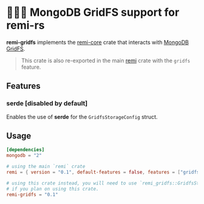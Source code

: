 # 🐻‍❄️🧶 MongoDB GridFS support for remi-rs
**remi-gridfs** implements the [remi-core](https://github.com/Noelware/remi-rs/tree/master/remi_core) crate that interacts with [MongoDB GridFS](https://www.mongodb.com/docs/manual/core/gridfs).

> This crate is also re-exported in the main [remi](https://crates.io/crates/remi) crate with the `gridfs` feature.

## Features
### serde [disabled by default]
Enables the use of **serde** for the `GridfsStorageConfig` struct.

## Usage
```toml
[dependencies]
mongodb = "2"

# using the main `remi` crate
remi = { version = "0.1", default-features = false, features = ["gridfs"] }

# using this crate instead, you will need to use `remi_gridfs::GridfsStorageService`
# if you plan on using this crate.
remi-gridfs = "0.1"
```
